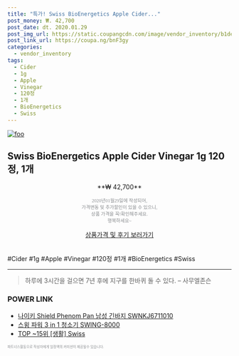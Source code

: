 ```yaml
--- 
title: "특가! Swiss BioEnergetics Apple Cider..." 
post_money: ₩. 42,700 
post_date: dt. 2020.01.29 
post_img_url: https://static.coupangcdn.com/image/vendor_inventory/b1de/35722fc0899dfc89ec6a64a48c107663087883f1416635fbcbf53ef9e6bd.jpg 
post_link_url: https://coupa.ng/bnF3gy 
categories: 
  - vendor_inventory 
tags: 
  - Cider 
  - 1g 
  - Apple 
  - Vinegar 
  - 120정 
  - 1개 
  - BioEnergetics 
  - Swiss 
--- 
```

[![foo](https://static.coupangcdn.com/image/vendor_inventory/b1de/35722fc0899dfc89ec6a64a48c107663087883f1416635fbcbf53ef9e6bd.jpg)](https://coupa.ng/bnF3gy) 

## Swiss BioEnergetics Apple Cider Vinegar 1g 120정, 1개 
<p style="text-align: center;">**₩ 42,700**</p> 
<p style="text-align: center;"><span style="color: #898c8f; font-family: Georgia,Times,serif; font-size: 0.75em;">2020년01월29일에 작성되어, <br>가격변동 및 추가할인이 있을 수 있으니,<br> 상품 가격을 꼭!확인해주세요.<br>행복하세요~</span> 
</p>	 
<div markdown="0" style="text-align: center;"><a href="https://coupa.ng/bnF3gy" class="btn btn--success">상품가격 및 후기 보러가기</a></div> 
<br><br> 
  #Cider #1g #Apple #Vinegar #120정 #1개 #BioEnergetics #Swiss 
<hr> 

> 하루에 3시간을 걸으면 7년 후에 지구를 한바퀴 돌 수 있다. – 사무엘존슨 


### POWER LINK

* <a href="https://blog.naver.com/santokki14/221784209657" target="_blank">나이키 Shield Phenom Pan 남성 긴바지 SWNKJ6711010</a>
* <a href="https://blog.naver.com/santokki14/221783791668" target="_blank">스윙 파워 3 in 1 청소기 SWING-8000</a>
* <a href="https://blog.naver.com/an0733/221788324344" target="_blank"> TOP ~15위 [생활] Swiss</a>

<span style="color: #898c8f; font-family: Georgia,Times,serif; font-size: 0.55em;">파트너스활동으로 작성자에게 일정액의 커미션이 제공될수 있습니다.</span> 
